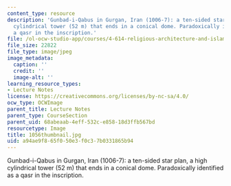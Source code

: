 ```yaml
---
content_type: resource
description: 'Gunbad-i-Qabus in Gurgan, Iran (1006-7): a ten-sided star plan, a high
  cylindrical tower (52 m) that ends in a conical dome. Paradoxically identified as
  a qasr in the inscription.'
file: /ol-ocw-studio-app/courses/4-614-religious-architecture-and-islamic-cultures-fall-2002/a94ae9f865f050e3f0c37b0331865b94_1056thumbnail.jpg
file_size: 22822
file_type: image/jpeg
image_metadata:
  caption: ''
  credit: ''
  image-alt: ''
learning_resource_types:
- Lecture Notes
license: https://creativecommons.org/licenses/by-nc-sa/4.0/
ocw_type: OCWImage
parent_title: Lecture Notes
parent_type: CourseSection
parent_uid: 68abeaab-4eff-532c-e858-18d3ffb567bd
resourcetype: Image
title: 1056thumbnail.jpg
uid: a94ae9f8-65f0-50e3-f0c3-7b0331865b94
---
```

Gunbad-i-Qabus in Gurgan, Iran (1006-7): a ten-sided star plan, a high cylindrical tower (52 m) that ends in a conical dome. Paradoxically identified as a qasr in the inscription.